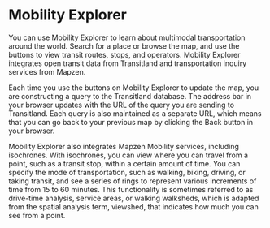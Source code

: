 # Mobility Explorer

You can use Mobility Explorer to learn about multimodal transportation around the world. Search for a place or browse the map, and use the buttons to view transit routes, stops, and operators. Mobility Explorer integrates open transit data from Transitland and transportation inquiry services from Mapzen.

Each time you use the buttons on Mobility Explorer to update the map, you are constructing a query to the Transitland database. The address bar in your browser updates with the URL of the query you are sending to Transitland. Each query is also maintained as a separate URL, which means that you can go back to your previous map by clicking the Back button in your browser.

Mobility Explorer also integrates Mapzen Mobility services, including isochrones. With isochrones, you can view where you can travel from a point, such as a transit stop, within a certain amount of time. You can specify the mode of transportation, such as walking, biking, driving, or taking transit, and see a series of rings to represent various increments of time from 15 to 60 minutes. This functionality is sometimes referred to as drive-time analysis, service areas, or walking walksheds, which is adapted from the spatial analysis term, viewshed, that indicates how much you can see from a point.
